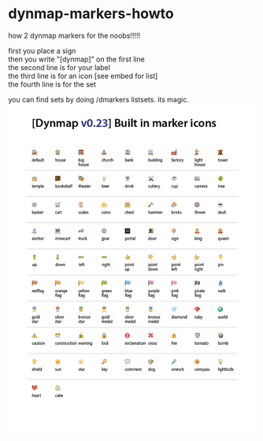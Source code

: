 # dynmap-markers-howto

how 2 dynmap markers for the noobs!!!!!  

first you place a sign <br/>
then you write "[dynmap]" on the first line<br/>
the second line is for your label<br/>
the third line is for an icon [see embed for list]<br/>
the fourth line is for the set<br/>

you can find sets by doing /dmarkers listsets. its magic. <br/>
![Screenshot](/images/icons.webp)
